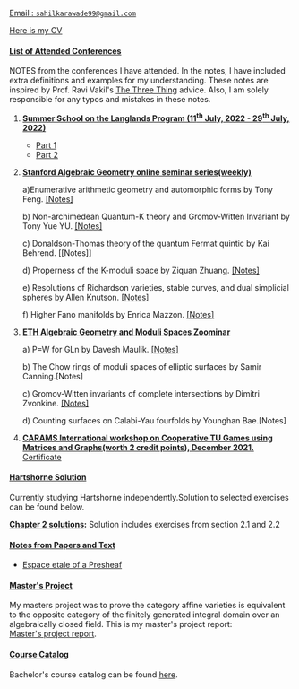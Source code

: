 <ins> Email :  <a href='mailto:sahilkarawade99@gmail.com'> `sahilkarawade99@gmail.com` </a> </ins>

<ins> Here is my [CV](https://sahil-karawade.github.io/folder/CV.pdf) </ins>


#### <ins> List of Attended Conferences  </ins>
NOTES from the conferences I have attended. In the notes, I have included extra definitions and examples for my understanding. These notes are inspired by Prof. Ravi Vakil's [The Three Thing](https://math.stanford.edu/~vakil/threethings.html) advice.
Also, I am solely responsible for any typos and mistakes in these notes.

1. <ins>**Summer School on the Langlands Program (11<sup>th</sup> July, 2022 - 29<sup>th</sup> July, 2022)**</ins>

   * [Part 1](https://sahil-karawade.github.io/Part-1.html)
   * [Part 2](https://sahil-karawade.github.io/Part-2.html)

2. <ins>**Stanford Algebraic Geometry online seminar series(weekly)**</ins>

     a)Enumerative arithmetic geometry and automorphic forms by Tony Feng. [[Notes]](https://sahil-karawade.github.io/Enumerative-arithmetic-geometry-and-automorphic-forms.html)

     b) Non-archimedean Quantum-K theory and Gromov-Witten Invariant by Tony Yue YU. [[Notes]](https://sahil-karawade.github.io/Non-archimedean-Quantum-K-theory-and-Gromov-Witten-Invariants.html)

     
     c) Donaldson-Thomas theory of the quantum Fermat quintic by Kai Behrend. [[Notes]]

     d) Properness of the K-moduli space by Ziquan Zhuang. [[Notes]](https://sahil-karawade.github.io/Properness-of-K-moduli-Space.html)

     e) Resolutions of Richardson varieties, stable curves, and dual simplicial spheres by Allen
      Knutson. [[Notes]](https://sahil-karawade.github.io/Resolution-of-Richardson-Varieties,-Stable-curves,-and-dual-simplicial-spheres.html)
      
     f) Higher Fano manifolds by Enrica Mazzon. [[Notes]](https://sahil-karawade.github.io/Higer-Fano-Manifolds.html)


3. <ins>**ETH Algebraic Geometry and Moduli Spaces Zoominar**</ins>

     a) P=W for GLn by Davesh Maulik. [[Notes]](https://sahil-karawade.github.io/P=W-for-GLn.html)

     b) The Chow rings of moduli spaces of elliptic surfaces by Samir Canning.[Notes]

     c) Gromov-Witten invariants of complete intersections by Dimitri Zvonkine. [[Notes]](https://sahil-karawade.github.io/Gromov-Witten-theory-of-complete-intersection.html)

     d) Counting surfaces on Calabi-Yau fourfolds by Younghan Bae.[Notes]

4. <ins>**CARAMS International workshop on Cooperative TU Games using  Matrices and Graphs(worth
2 credit points), December 2021.**</ins>  [Certificate](https://sahil-karawade.github.io/folder/CARAMS.pdf)

#### <ins> Hartshorne Solution </ins>
Currently studying Hartshorne independently.Solution to selected exercises can be found below.

**[Chapter 2 solutions](https://sahil-karawade.github.io/Hartshorne-Solution.html):** Solution includes exercises from section 2.1 and 2.2


#### <ins> Notes from Papers and Text</ins>
* [Espace etale of a Presheaf](https://sahil-karawade.github.io//folder/Espace%20etale%20of%20a%20Presheaf.pdf)

#### <ins> Master's Project</ins> 
My masters project was to prove the category affine varieties is equivalent to the opposite category of the finitely generated integral domain over an algebraically closed field. This is my master's project report:  
[Master's project report](https://sahil-karawade.github.io/folder/Msc%20Project.pdf).

#### <ins> Course Catalog</ins>
Bachelor's course catalog can be found [here](https://sahil-karawade.github.io/folder/Bachelor's%20Module%20Handbook.pdf).
